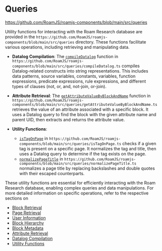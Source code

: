 # Queries

https://github.com/RoamJS/roamjs-components/blob/main/src/queries

Utility functions for interacting with the Roam Research database are provided in the `https://github.com/RoamJS/roamjs-components/blob/main/src/queries` directory. These functions facilitate various operations, including retrieving and manipulating data.

- **Datalog Compilation**: The [`compileDatalog`](https://github.com/RoamJS/roamjs-components/blob/main/src/queries/compileDatalog.ts#L5) function in `https://github.com/RoamJS/roamjs-components/blob/main/src/queries/compileDatalog.ts` compiles Datalog-related constructs into string representations. This includes data patterns, source variables, constants, variables, function expressions, predicate expressions, rule expressions, and different types of clauses (not, or, and, not-join, or-join).

- **Attribute Retrieval**: The [`getAttributeValueByBlockAndName`](https://github.com/RoamJS/roamjs-components/blob/main/src/queries/getAttributeValueByBlockAndName.ts#L4) function in `https://github.com/RoamJS/roamjs-components/blob/main/src/queries/getAttributeValueByBlockAndName.ts` retrieves the value of an attribute associated with a specific block. It uses a Datalog query to find the block with the given attribute name and parent UID, then extracts and returns the attribute value.

- **Utility Functions**:
  - [`isTagOnPage`](https://github.com/RoamJS/roamjs-components/blob/main/src/queries/isTagOnPage.ts#L3) in `https://github.com/RoamJS/roamjs-components/blob/main/src/queries/isTagOnPage.ts` checks if a given tag is present on a specific page. It normalizes the tag and title, then uses a Datalog query to determine if the tag exists on the page.
  - [`normalizePageTitle`](https://github.com/RoamJS/roamjs-components/blob/main/src/queries/normalizePageTitle.ts#L1) in `https://github.com/RoamJS/roamjs-components/blob/main/src/queries/normalizePageTitle.ts` normalizes a page title by replacing backslashes and double quotes with their escaped counterparts.

These utility functions are essential for efficiently interacting with the Roam Research database, enabling complex queries and data manipulations. For more detailed information on specific operations, refer to the respective sections on

- [Block Retrieval](https://wiki.mutable.ai/RoamJS/roamjs-components#block-retrieval)
- [Page Retrieval](https://wiki.mutable.ai/RoamJS/roamjs-components#page-retrieval)
- [User Information](https://wiki.mutable.ai/RoamJS/roamjs-components#user-information)
- [Block Hierarchy](https://wiki.mutable.ai/RoamJS/roamjs-components#block-hierarchy)
- [Block Metadata](https://wiki.mutable.ai/RoamJS/roamjs-components#block-metadata)
- [Attribute Retrieval](https://wiki.mutable.ai/RoamJS/roamjs-components#attribute-retrieval)
- [Datalog Compilation](https://wiki.mutable.ai/RoamJS/roamjs-components#datalog-compilation)
- [Utility Functions](https://wiki.mutable.ai/RoamJS/roamjs-components#utility-functions)
